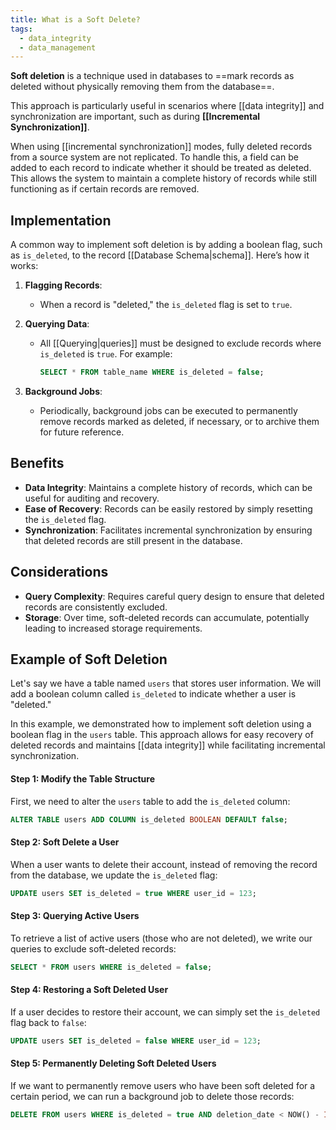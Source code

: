 ```yaml
---
title: What is a Soft Delete?
tags:
  - data_integrity
  - data_management
---
```

**Soft deletion** is a technique used in databases to ==mark records as deleted without physically removing them from the database==. 

This approach is particularly useful in scenarios where [[data integrity]] and synchronization are important, such as during **[[Incremental Synchronization]]**.

When using [[incremental synchronization]] modes, fully deleted records from a source system are not replicated. To handle this, a field can be added to each record to indicate whether it should be treated as deleted. This allows the system to maintain a complete history of records while still functioning as if certain records are removed.

## Implementation

A common way to implement soft deletion is by adding a boolean flag, such as `is_deleted`, to the record [[Database Schema|schema]]. Here’s how it works:

1. **Flagging Records**:
   - When a record is "deleted," the `is_deleted` flag is set to `true`.
  
2. **Querying Data**:
   - All [[Querying|queries]] must be designed to exclude records where `is_deleted` is `true`. For example:
     ```sql
     SELECT * FROM table_name WHERE is_deleted = false;
     ```

3. **Background Jobs**:
   - Periodically, background jobs can be executed to permanently remove records marked as deleted, if necessary, or to archive them for future reference.

## Benefits

- **Data Integrity**: Maintains a complete history of records, which can be useful for auditing and recovery.
- **Ease of Recovery**: Records can be easily restored by simply resetting the `is_deleted` flag.
- **Synchronization**: Facilitates incremental synchronization by ensuring that deleted records are still present in the database.

## Considerations

- **Query Complexity**: Requires careful query design to ensure that deleted records are consistently excluded.
- **Storage**: Over time, soft-deleted records can accumulate, potentially leading to increased storage requirements.

## Example of Soft Deletion

Let's say we have a table named `users` that stores user information. We will add a boolean column called `is_deleted` to indicate whether a user is "deleted."

In this example, we demonstrated how to implement soft deletion using a boolean flag in the `users` table. This approach allows for easy recovery of deleted records and maintains [[data integrity]] while facilitating incremental synchronization.

#### Step 1: Modify the Table Structure

First, we need to alter the `users` table to add the `is_deleted` column:

```sql
ALTER TABLE users ADD COLUMN is_deleted BOOLEAN DEFAULT false;
```

#### Step 2: Soft Delete a User

When a user wants to delete their account, instead of removing the record from the database, we update the `is_deleted` flag:

```sql
UPDATE users SET is_deleted = true WHERE user_id = 123;
```

#### Step 3: Querying Active Users

To retrieve a list of active users (those who are not deleted), we write our queries to exclude soft-deleted records:

```sql
SELECT * FROM users WHERE is_deleted = false;
```

#### Step 4: Restoring a Soft Deleted User

If a user decides to restore their account, we can simply set the `is_deleted` flag back to `false`:

```sql
UPDATE users SET is_deleted = false WHERE user_id = 123;
```

#### Step 5: Permanently Deleting Soft Deleted Users

If we want to permanently remove users who have been soft deleted for a certain period, we can run a background job to delete those records:

```sql
DELETE FROM users WHERE is_deleted = true AND deletion_date < NOW() - INTERVAL '30 days';
```
